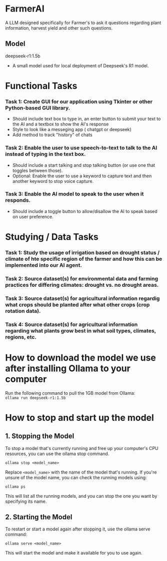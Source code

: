 # FarmerAI
A LLM designed specifically for Farmer's to ask it questions regarding plant information, harvest yield and other such questions.

## Model
deepseek-r1:1.5b

- A small model used for local deployment of Deepseek's R1 model.

# Functional Tasks
### Task 1: Create GUI for our application using Tkinter or other Python-based GUI library. 
- Should include text box to type in, an enter button to submit your text to the AI and a textbox to show the AI's response
- Style to look like a messeging app ( chatgpt or deepseek)
- Add method to track "history" of chats

### Task 2: Enable the user to use speech-to-text to talk to the AI instead of typing in the text box.
- Should include a start talking and stop talking button (or use one that toggles between those).
- Optional: Enable the user to use a keyword to capture text and then another keyword to stop voice capture.

### Task 3: Enable the AI model to speak to the user when it responds.
- Should include a toggle button to allow/disallow the AI to speak based on user preference.

# Studying / Data Tasks
### Task 1: Study the usage of irrigation based on drought status / climate of hte specific region of the farmer and how this can be implemented into our AI agent.

### Task 2: Source dataset(s) for environmental data and farming practices for differing climates: drought vs. no drought areas.

### Task 3: Source dataset(s) for agricultural information regardig what crops should be planted after what other crops (crop rotation data).

### Task 4: Source dataset(s) for agricultural information regarding what plants grow best in what soil types, climates, regions, etc.


# How to download the model we use after installing Ollama to your computer

Run the following command to pull the 1GB model from Ollama: <br>
`ollama run deepseek-r1:1.5b`

# How to stop and start up the model

## 1. Stopping the Model

To stop a model that's currently running and free up your computer's CPU resources, you can use the ollama stop command.<br>

`ollama stop <model_name>`<br>

Replace `<model_name>` with the name of the model that's running. If you're unsure of the model name, you can check the running models using:<br>

`ollama ps`<br>

This will list all the running models, and you can stop the one you want by specifying its name.

## 2. Starting the Model

To restart or start a model again after stopping it, use the ollama serve command:

`ollama serve <model_name>`

This will start the model and make it available for you to use again.
